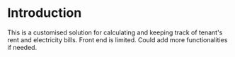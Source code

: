 # Introduction
This is a customised solution for calculating and keeping track of tenant's rent and electricity bills. Front end is limited. Could add more functionalities if needed.
